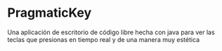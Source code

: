 # PragmaticKey
Una aplicación de escritorio de código libre hecha con java para ver las teclas que presionas en tiempo  real y de una manera muy estética
